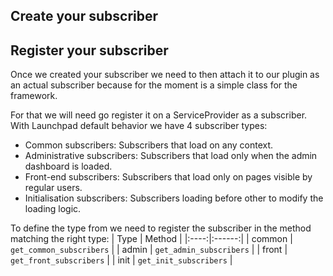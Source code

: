 
## Create your subscriber

## Register your subscriber
Once we created your subscriber we need to then attach it to our plugin as an actual subscriber because for the moment is a simple class for the framework.

For that we will need go register it on a ServiceProvider as a subscriber.
With Launchpad default behavior we have 4 subscriber types:
- Common subscribers: Subscribers that load on any context.
- Administrative subscribers: Subscribers that load only when the admin dashboard is loaded.
- Front-end subscribers: Subscribers that load only on pages visible by regular users.
- Initialisation subscribers: Subscribers loading before other to modify the loading logic.

To define the type from we need to register the subscriber in the method matching the right type:
| Type | Method |
|:----:|:------:|
| common | `get_common_subscribers`   |
| admin  | `get_admin_subscribers`   |
| front  | `get_front_subscribers`   |
| init   | `get_init_subscribers`   |
